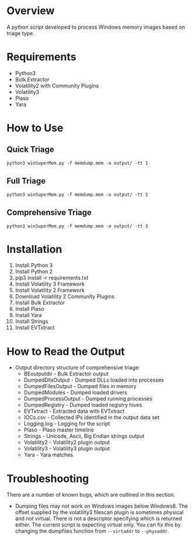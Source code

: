 # Overview

A python script developed to process Windows memory images based on triage type. 

# Requirements
- Python3
- Bulk Extractor
- Volatility2 with Community Plugins
- Volatility3
- Plaso
- Yara

# How to Use
## Quick Triage

`python3 winSuperMem.py -f memdump.mem -o output/ -tt 1`

## Full Triage

`python3 winSuperMem.py -f memdump.mem -o output/ -tt 2`

## Comprehensive Triage

`python3 winSuperMem.py -f memdump.mem -o output/ -tt 3`

# Installation
1. Install Python 3
2. Install Python 2
3. pip3 install -r requirements.txt
4. Install Volatility 3 Framework
5. Install Volatility 2 Framework
6. Download Volatility 2 Community Plugins
7. Install Bulk Extractor
8. Install Plaso
9. Install Yara
10. Install Strings
11. Install EVTxtract

# How to Read the Output
- Output directory structure of comprehensive triage:
    - BEoutputdir - Bulk Extractor output
    - DumpedDllsOutput - Dumped DLLs loaded into processes
    - DumpedFilesOutput - Dumped files in memory
    - DumpedModules - Dumped loaded drivers
    - DumpedProcessOutput - Dumped running processes
    - DumpedRegistry - Dumped loaded registry hives
    - EVTxtract - Extracted data with EVTxtract
    - IOCs.csv - Collected IPs identified in the output data set
    - Logging.log - Logging for the script
    - Plaso - Plaso master timeline
    - Strings - Unicode, Ascii, Big Endian strings output
    - Volatility2 - Volatility2 plugin output 
    - Volatility3 - Volatility3 plugin output
    - Yara - Yara matches
    
# Troubleshooting
There are a number of known bugs, which are outlined in this section.
- Dumping files may not work on Windows images below Windows8. The offset supplied by the volatility3 filescan plugin is sometimes physical and not virtual. There is not a descriptor specifying which is returned either. The current script is expecting virtual only. You can fix this by changing the dumpfiles function from `--virtaddr` to `--physaddr`.
